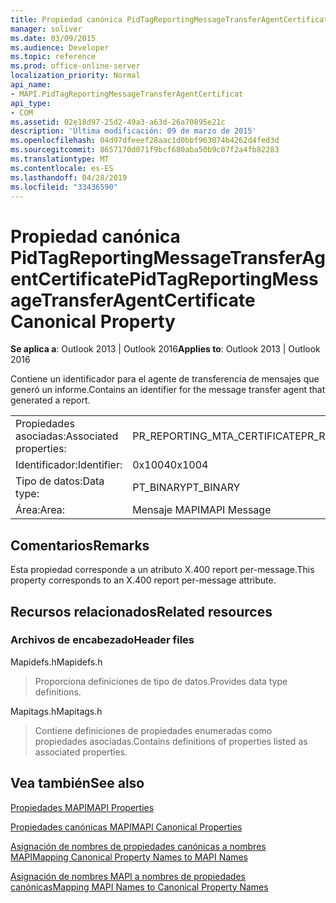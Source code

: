 ```yaml
---
title: Propiedad canónica PidTagReportingMessageTransferAgentCertificate
manager: soliver
ms.date: 03/09/2015
ms.audience: Developer
ms.topic: reference
ms.prod: office-online-server
localization_priority: Normal
api_name:
- MAPI.PidTagReportingMessageTransferAgentCertificat
api_type:
- COM
ms.assetid: 02e18d97-25d2-49a3-a63d-26a70895e21c
description: 'Última modificación: 09 de marzo de 2015'
ms.openlocfilehash: 04d97dfeeef28aac1d0bbf963074b4262d4fed3d
ms.sourcegitcommit: 8657170d071f9bcf680aba50b9c07f2a4fb82283
ms.translationtype: MT
ms.contentlocale: es-ES
ms.lasthandoff: 04/28/2019
ms.locfileid: "33436590"
---
```

# <a name="pidtagreportingmessagetransferagentcertificate-canonical-property"></a><span data-ttu-id="05fc7-103">Propiedad canónica PidTagReportingMessageTransferAgentCertificate</span><span class="sxs-lookup"><span data-stu-id="05fc7-103">PidTagReportingMessageTransferAgentCertificate Canonical Property</span></span>

  
  
<span data-ttu-id="05fc7-104">**Se aplica a**: Outlook 2013 | Outlook 2016</span><span class="sxs-lookup"><span data-stu-id="05fc7-104">**Applies to**: Outlook 2013 | Outlook 2016</span></span> 
  
<span data-ttu-id="05fc7-105">Contiene un identificador para el agente de transferencia de mensajes que generó un informe.</span><span class="sxs-lookup"><span data-stu-id="05fc7-105">Contains an identifier for the message transfer agent that generated a report.</span></span>
  
|||
|:-----|:-----|
|<span data-ttu-id="05fc7-106">Propiedades asociadas:</span><span class="sxs-lookup"><span data-stu-id="05fc7-106">Associated properties:</span></span>  <br/> |<span data-ttu-id="05fc7-107">PR_REPORTING_MTA_CERTIFICATE</span><span class="sxs-lookup"><span data-stu-id="05fc7-107">PR_REPORTING_MTA_CERTIFICATE</span></span>  <br/> |
|<span data-ttu-id="05fc7-108">Identificador:</span><span class="sxs-lookup"><span data-stu-id="05fc7-108">Identifier:</span></span>  <br/> |<span data-ttu-id="05fc7-109">0x1004</span><span class="sxs-lookup"><span data-stu-id="05fc7-109">0x1004</span></span>  <br/> |
|<span data-ttu-id="05fc7-110">Tipo de datos:</span><span class="sxs-lookup"><span data-stu-id="05fc7-110">Data type:</span></span>  <br/> |<span data-ttu-id="05fc7-111">PT_BINARY</span><span class="sxs-lookup"><span data-stu-id="05fc7-111">PT_BINARY</span></span>  <br/> |
|<span data-ttu-id="05fc7-112">Área:</span><span class="sxs-lookup"><span data-stu-id="05fc7-112">Area:</span></span>  <br/> |<span data-ttu-id="05fc7-113">Mensaje MAPI</span><span class="sxs-lookup"><span data-stu-id="05fc7-113">MAPI Message</span></span>  <br/> |
   
## <a name="remarks"></a><span data-ttu-id="05fc7-114">Comentarios</span><span class="sxs-lookup"><span data-stu-id="05fc7-114">Remarks</span></span>

<span data-ttu-id="05fc7-115">Esta propiedad corresponde a un atributo X.400 report per-message.</span><span class="sxs-lookup"><span data-stu-id="05fc7-115">This property corresponds to an X.400 report per-message attribute.</span></span>
  
## <a name="related-resources"></a><span data-ttu-id="05fc7-116">Recursos relacionados</span><span class="sxs-lookup"><span data-stu-id="05fc7-116">Related resources</span></span>

### <a name="header-files"></a><span data-ttu-id="05fc7-117">Archivos de encabezado</span><span class="sxs-lookup"><span data-stu-id="05fc7-117">Header files</span></span>

<span data-ttu-id="05fc7-118">Mapidefs.h</span><span class="sxs-lookup"><span data-stu-id="05fc7-118">Mapidefs.h</span></span>
  
> <span data-ttu-id="05fc7-119">Proporciona definiciones de tipo de datos.</span><span class="sxs-lookup"><span data-stu-id="05fc7-119">Provides data type definitions.</span></span>
    
<span data-ttu-id="05fc7-120">Mapitags.h</span><span class="sxs-lookup"><span data-stu-id="05fc7-120">Mapitags.h</span></span>
  
> <span data-ttu-id="05fc7-121">Contiene definiciones de propiedades enumeradas como propiedades asociadas.</span><span class="sxs-lookup"><span data-stu-id="05fc7-121">Contains definitions of properties listed as associated properties.</span></span>
    
## <a name="see-also"></a><span data-ttu-id="05fc7-122">Vea también</span><span class="sxs-lookup"><span data-stu-id="05fc7-122">See also</span></span>



[<span data-ttu-id="05fc7-123">Propiedades MAPI</span><span class="sxs-lookup"><span data-stu-id="05fc7-123">MAPI Properties</span></span>](mapi-properties.md)
  
[<span data-ttu-id="05fc7-124">Propiedades canónicas MAPI</span><span class="sxs-lookup"><span data-stu-id="05fc7-124">MAPI Canonical Properties</span></span>](mapi-canonical-properties.md)
  
[<span data-ttu-id="05fc7-125">Asignación de nombres de propiedades canónicas a nombres MAPI</span><span class="sxs-lookup"><span data-stu-id="05fc7-125">Mapping Canonical Property Names to MAPI Names</span></span>](mapping-canonical-property-names-to-mapi-names.md)
  
[<span data-ttu-id="05fc7-126">Asignación de nombres MAPI a nombres de propiedades canónicas</span><span class="sxs-lookup"><span data-stu-id="05fc7-126">Mapping MAPI Names to Canonical Property Names</span></span>](mapping-mapi-names-to-canonical-property-names.md)

